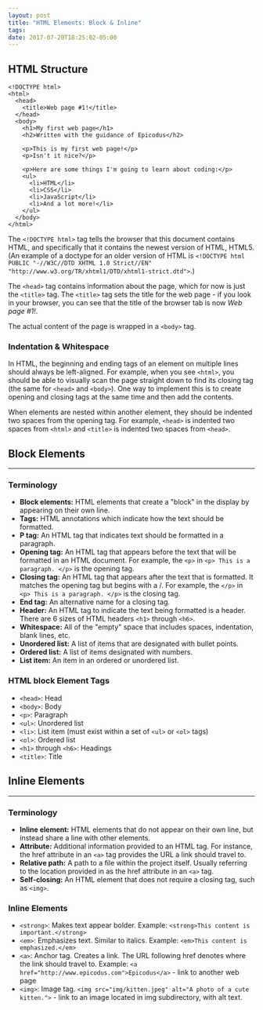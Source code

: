 ```yaml
---
layout: post
title: "HTML Elements: Block & Inline"
tags:
date: 2017-07-20T18:25:02-05:00
---
```

## HTML Structure
```
<!DOCTYPE html>
<html>
  <head>
    <title>Web page #1!</title>
  </head>
  <body>
    <h1>My first web page</h1>
    <h2>Written with the guidance of Epicodus</h2>

    <p>This is my first web page!</p>
    <p>Isn't it nice?</p>

    <p>Here are some things I'm going to learn about coding:</p>
    <ul>
      <li>HTML</li>
      <li>CSS</li>
      <li>JavaScript</li>
      <li>And a lot more!</li>
    </ul>
  </body>
</html>
```
The `<!DOCTYPE html>` tag tells the browser that this document contains HTML, and specifically that it contains the newest version of HTML, HTML5. (An example of a doctype for an older version of HTML is `<!DOCTYPE html PUBLIC "-//W3C//DTD XHTML 1.0 Strict//EN" "http://www.w3.org/TR/xhtml1/DTD/xhtml1-strict.dtd">`.)

The `<head>` tag contains information about the page, which for now is just the `<title>` tag. The `<title>` tag sets the title for the web page - if you look in your browser, you can see that the title of the browser tab is now _Web page #1!_.

The actual content of the page is wrapped in a `<body>` tag.

### Indentation & Whitespace
In HTML, the beginning and ending tags of an element on multiple lines should always be left-aligned. For example, when you see `<html>`, you should be able to visually scan the page straight down to find its closing tag (the same for `<head>` and `<body>`). One way to implement this is to create opening and closing tags at the same time and then add the contents.

When elements are nested within another element, they should be indented two spaces from the opening tag. For example, `<head>` is indented two spaces from `<html>` and `<title>` is indented two spaces from `<head>`.

## Block Elements
****
### Terminology
- **Block elements:** HTML elements that create a "block" in the display by appearing on their own line.
- **Tags:** HTML annotations which indicate how the text should be formatted.
- **P tag:** An HTML tag that indicates text should be formatted in a paragraph.
- **Opening tag:** An HTML tag that appears before the text that will be formatted in an HTML document. For example, the `<p>` in `<p> This is a paragraph. </p>` is the opening tag.
- **Closing tag:** An HTML tag that appears after the text that is formatted. It matches the opening tag but begins with a /. For example, the `</p>` in `<p> This is a paragraph. </p>` is the closing tag.
- **End tag:** An alternative name for a closing tag.
- **Header:** An HTML tag to indicate the text being formatted is a header. There are 6 sizes of HTML headers `<h1>` through `<h6>`.
- **Whitespace:** All of the "empty" space that includes spaces, indentation, blank lines, etc.
- **Unordered list:** A list of items that are designated with bullet points.
- **Ordered list:** A list of items designated with numbers.
- **List item:** An item in an ordered or unordered list.

### HTML block Element Tags
- `<head>`: Head
- `<body>`: Body
- `<p>`: Paragraph
- `<ul>`: Unordered list
- `<li>`: List item (must exist within a set of `<ul>` or `<ol>` tags)
- `<ol>`: Ordered list
- `<h1>` through `<h6>`: Headings
- `<title>`: Title

## Inline Elements
****
### Terminology
- **Inline element:** HTML elements that do not appear on their own line, but instead share a line with other elements.
- **Attribute:** Additional information provided to an HTML tag. For instance, the href attribute in an `<a>` tag provides the URL a link should travel to.
- **Relative path:** A path to a file within the project itself. Usually referring to the location provided in as the href attribute in an `<a>` tag.
- **Self-closing:** An HTML element that does not require a closing tag, such as `<img>`.

### Inline Elements
- `<strong>`: Makes text appear bolder. Example: `<strong>This content is important.</strong>`
- `<em>`: Emphasizes text. Similar to italics. Example: `<em>This content is emphasized.</em>`
- `<a>`: Anchor tag. Creates a link. The URL following href denotes where the link should travel to. Example: `<a href="http://www.epicodus.com">Epicodus</a>` - link to another web page
- `<img>`: Image tag. `<img src="img/kitten.jpeg" alt="A photo of a cute kitten.">` - link to an image located in img subdirectory, with alt text.
